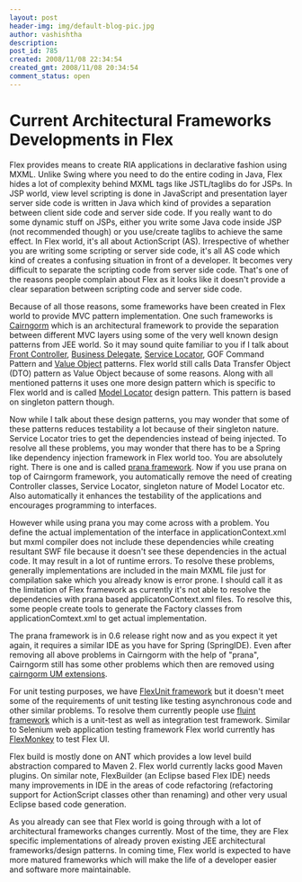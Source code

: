 ```yaml
---
layout: post
header-img: img/default-blog-pic.jpg
author: vashishtha
description: 
post_id: 785
created: 2008/11/08 22:34:54
created_gmt: 2008/11/08 20:34:54
comment_status: open
---
```


# Current Architectural Frameworks Developments in Flex

Flex provides means to create RIA applications in declarative fashion using MXML. Unlike Swing where you need to do the entire coding in Java, Flex hides a lot of complexity behind MXML tags like JSTL/taglibs do for JSPs. In JSP world, view level scripting is done in JavaScript and presentation layer server side code is written in Java which kind of provides a separation between client side code and server side code. If you really want to do some dynamic stuff on JSPs, either you write some Java code inside JSP (not recommended though) or you use/create taglibs to achieve the same effect. In Flex world, it's all about ActionScript (AS). Irrespective of whether you are writing some scripting or server side code, it's all AS code which kind of creates a confusing situation in front of a developer. It becomes very difficult to separate the scripting code from server side code. That's one of the reasons people complain about Flex as it looks like it doesn't provide a clear separation between scripting code and server side code.

Because of all those reasons, some frameworks have been created in Flex world to provide MVC pattern implementation. One such frameworks is [Cairngorm][1] which is an architectural framework to provide the separation between different MVC layers using some of the very well known design patterns from JEE world. So it may sound quite familiar to you if I talk about [Front Controller][2], [Business Delegate][3], [Service Locator][4], GOF Command Pattern and [Value Object][5] patterns. Flex world still calls Data Transfer Object (DTO) pattern as Value Object because of some reasons. Along with all mentioned patterns it uses one more design pattern which is specific to Flex world and is called [Model Locator][6] design pattern. This pattern is based on singleton pattern though.

Now while I talk about these design patterns, you may wonder that some of these patterns reduces testability a lot because of their singleton nature. Service Locator tries to get the dependencies instead of being injected. To resolve all these problems, you may wonder that there has to be a Spring like dependency injection framework in Flex world too. You are absolutely right. There is one and is called [prana framework][7]. Now if you use prana on top of Cairngorm framework, you automatically remove the need of creating Controller classes, Service Locator, singleton nature of Model Locator etc. Also automatically it enhances the testability of the applications and encourages programming to interfaces.

However while using prana you may come across with a problem. You define the actual implementation of the interface in applicationContext.xml but mxml compiler does not include these dependencies while creating resultant SWF file because it doesn't see these dependencies in the actual code. It may result in a lot of runtime errors. To resolve these problems, generally implementations are included in the main MXML file just for compilation sake which you already know is error prone. I should call it as the limitation of Flex framework as currently it's not able to resolve the dependencies with prana based applicatonContext.xml files. To resolve this, some people create tools to generate the Factory classes from applicationComtext.xml to get actual implementation.

The prana framework is in 0.6 release right now and as you expect it yet again, it requires a similar IDE as you have for Spring (SpringIDE). Even after removing all above problems in Cairngorm with the help of "prana", Cairngorm still has some other problems which then are removed using [cairngorm UM extensions][8].

For unit testing purposes, we have [FlexUnit framework][9] but it doesn't meet some of the requirements of unit testing like testing asynchronous code and other similar problems. To resolve them currently people use [fluint framework][10] which is a unit-test as well as integration test framework. Similar to Selenium web application testing framework Flex world currently has [FlexMonkey][11] to test Flex UI.

Flex build is mostly done on ANT which provides a low level build abstraction compared to Maven 2. Flex world currently lacks good Maven plugins. On similar note, FlexBuilder (an Eclipse based Flex IDE) needs many improvements in IDE in the areas of code refactoring (refactoring support for ActionScript classes other than renaming) and other very usual Eclipse based code generation.

As you already can see that Flex world is going through with a lot of architectural frameworks changes currently. Most of the time, they are Flex specific implementations of already proven existing JEE architectural frameworks/design patterns. In coming time, Flex world is expected to have more matured frameworks which will make the life of a developer easier and software more maintainable.

   [1]: http://opensource.adobe.com/wiki/display/cairngorm/Cairngorm
   [2]: http://java.sun.com/blueprints/corej2eepatterns/Patterns/FrontController.html
   [3]: http://java.sun.com/blueprints/corej2eepatterns/Patterns/BusinessDelegate.html
   [4]: http://java.sun.com/blueprints/corej2eepatterns/Patterns/ServiceLocator.html
   [5]: http://java.sun.com/blueprints/corej2eepatterns/Patterns/TransferObject.html
   [6]: http://www.bigroom.co.uk/blog/improving-cairngorms-modellocator
   [7]: http://www.pranaframework.org/
   [8]: http://code.google.com/p/flexcairngorm/
   [9]: http://code.google.com/p/as3flexunitlib/
   [10]: http://fluint.googlecode.com/ 
   [11]: http://code.google.com/p/flexmonkey/